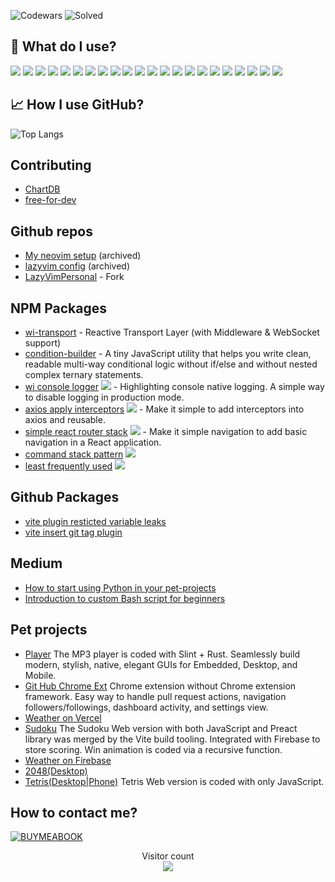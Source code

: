 ![Codewars](https://www.codewars.com/users/Vladislav/badges/micro) ![Solved](https://badges.peiyuan.ch/leetcode/vladislavkovaliov/solved)


## 🔧 What do I use?
![](https://img.shields.io/badge/OS-Linux-informational?style=flat&logo=linux&logoColor=white&color=2bbc8a) ![](https://img.shields.io/badge/OS-MacOS-informational?style=flat&logo=macos&logoColor=white&color=2bbc8a) ![](https://img.shields.io/badge/Editor-WebStorm-informational?style=flat&logo=webstorm&logoColor=white&color=2bbc8a) ![](https://img.shields.io/badge/Code-Python-informational?style=flat&logo=python&logoColor=white&color=2bbc8a) ![](https://img.shields.io/badge/Code-Node-informational?style=flat&logo=node.js&logoColor=white&color=2bbc8a) ![](https://img.shields.io/badge/Code-JavaScript-informational?style=flat&logo=javascript&logoColor=white&color=2bbc8a) ![](https://img.shields.io/badge/Code-TypeScript-informational?style=flat&logo=typescript&logoColor=white&color=2bbc8a) ![](https://img.shields.io/badge/Code-Durt-informational?style=flat&logo=durt&logoColor=white&color=2bbc8a) ![](https://img.shields.io/badge/Mobile-Flutter-2bbc8a?style=flat&logoColor=white) ![](https://img.shields.io/badge/Code-React-informational?style=flat&logo=react&logoColor=white&color=2bbc8a) ![](https://img.shields.io/badge/Shell-Bash-informational?style=flat&logo=gnu-bash&logoColor=white&color=2bbc8a) ![](https://img.shields.io/badge/Tools-MongoDB-informational?style=flat&logo=mongodb&logoColor=white&color=2bbc8a) ![](https://img.shields.io/badge/Code-Raspberry-PI?style=flat&logo=raspberrypi&logoColor=white&color=2bbc8a) ![](https://img.shields.io/badge/Auto-Mazda-informational?style=flat&logo=mazda&logoColor=white&color=2bbc8a) ![](https://img.shields.io/badge/Music-Bose-info?style=flat&logo=bose&logoColor=white&color=2bbc8a) ![](https://img.shields.io/badge/Code-GitLab-informational?style=flat&logo=gitlab&logoColor=white&color=2bbc8a) ![](https://img.shields.io/badge/Code-Gulp-informational?style=flat&logo=gulp&logoColor=white&color=2bbc8a) ![](https://img.shields.io/badge/Code-iterm2-informational?style=flat&logo=iterm2&logoColor=white&color=2bbc8a) ![](https://img.shields.io/badge/Code-nestjs-informational?style=flat&logo=nestjs&logoColor=white&color=2bbc8a) ![](https://img.shields.io/badge/Games-Playstation_4-informational?style=flat&logo=playstation4&logoColor=white&color=2bbc8a) ![](https://img.shields.io/badge/Games-Playstation_5-informational?style=flat&logo=playstation5&logoColor=white&color=2bbc8a) ![](https://img.shields.io/badge/Games-Steam-informational?style=flat&logo=steam&logoColor=white&color=2bbc8a)

## &#x1f4c8; How I use GitHub?
![Top Langs](https://github-readme-stats.vercel.app/api/top-langs/?username=vladislavkovaliov&layout=compact&theme=dark)

## Contributing
- [ChartDB](https://github.com/chartdb/chartdb)
- [free-for-dev](https://github.com/ripienaar/free-for-dev) 

## Github repos
- [My neovim setup](https://github.com/vladislavkovaliov/nvim) (archived)
- [lazyvim config](https://github.com/vladislavkovaliov/lazyvim) (archived)
- [LazyVimPersonal](https://github.com/vladislavkovaliov/LazyVimPersonal) - Fork

## NPM Packages
- [wi-transport](https://www.npmjs.com/package/wi-transport?activeTab=readme) - Reactive Transport Layer (with Middleware & WebSocket support)
- [condition-builder](https://www.npmjs.com/package/condition-builder?activeTab=readme) - A tiny JavaScript utility that helps you write clean, readable multi-way conditional logic without if/else and without nested complex ternary statements.
- [wi console logger](https://www.npmjs.com/package/wi-console-logger) ![](https://wi-npm-downloads-stats.vercel.app/api/versions/wi-console-logger) - Highlighting console native logging. A simple way to disable logging in production mode.
- [axios apply interceptors](https://www.npmjs.com/package/axios-apply-interceptors) ![](https://wi-npm-downloads-stats.vercel.app/api/versions/axios-apply-interceptors) - Make it simple to add interceptors into axios and reusable.
- [simple react router stack](https://www.npmjs.com/package/simple-react-router-stack) ![](https://wi-npm-downloads-stats.vercel.app/api/versions/simple-react-router-stack) - Make it simple navigation to add basic navigation in a React application.
- [command stack pattern](https://www.npmjs.com/package/command-stack-pattern) ![](https://wi-npm-downloads-stats.vercel.app/api/versions/command-stack-pattern)
- [least frequently used](https://www.npmjs.com/package/least-frequently-used) ![](https://wi-npm-downloads-stats.vercel.app/api/versions/least-frequently-used)

 
## Github Packages
- [vite plugin resticted variable leaks](https://github.com/users/vladislavkovaliov/packages/npm/package/vite-plugin-resticted-variable-leaks)
- [vite insert git tag plugin](https://github.com/vladislavkovaliov/vite-insert-git-tag-plugin/pkgs/npm/vite-insert-git-tag-plugin)

## Medium

- [How to start using Python in your pet-projects](https://v-v-kovaliov.medium.com/how-to-start-use-python-in-yours-pet-projects-1f56a461a2b1)
- [Introduction to custom Bash script for beginners](https://medium.com/@v-v-kovaliov/introduction-to-custom-bash-script-for-beginners-6fe65e0e5c39)

## Pet projects
- [Player](https://github.com/vladislavkovaliov/rust-mp3-player)
  The MP3 player is coded with Slint + Rust. Seamlessly build modern, stylish, native, elegant GUIs for Embedded, Desktop, and Mobile.
- [Git Hub Chrome Ext](https://chromewebstore.google.com/detail/github-helpers/jlppehgmheodaeknongkilmmhfjgjgjp?authuser=0&hl=en)
  Chrome extension without Chrome extension framework. Easy way to handle pull request actions, navigation followers/followings, dashboard activity, and settings view.
- [Weather on Vercel](https://weather-ochre-iota.vercel.app/)
- [Sudoku](https://sudoky-47d5d.web.app)
  The Sudoku Web version with both JavaScript and Preact library was merged by the Vite build tooling. Integrated with Firebase to store scoring. Win animation is coded via a recursive function.
- [Weather on Firebase](https://weat-29010.firebaseapp.com/)
- [2048(Desktop)](https://project-6084874703720778896.web.app/)
- [Tetris(Desktop|Phone)](https://tetris-4f4f6.web.app/)
  Tetris Web version is coded with only JavaScript.

 
  
## How to contact me?
[![BUYMEABOOK](https://img.shields.io/badge/buymeabook-ffd966?style=for-the-badge&logo=buymeacoffee&logoColor=white)](https://www.buymeacoffee.com/vkovaliov)

<p align="center"> 
  <div align="center">Visitor count</div>
  <div align="center">
    <img src="https://profile-counter.glitch.me/vladislavkovaliov/count.svg"/>
  </div> 
</p>

